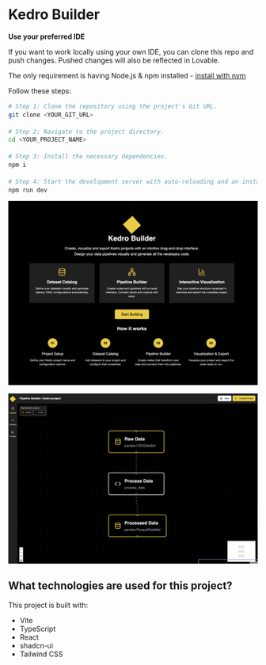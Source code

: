 # Kedro Builder

**Use your preferred IDE**

If you want to work locally using your own IDE, you can clone this repo and push changes. Pushed changes will also be reflected in Lovable.

The only requirement is having Node.js & npm installed - [install with nvm](https://github.com/nvm-sh/nvm#installing-and-updating)

Follow these steps:

```sh
# Step 1: Clone the repository using the project's Git URL.
git clone <YOUR_GIT_URL>

# Step 2: Navigate to the project directory.
cd <YOUR_PROJECT_NAME>

# Step 3: Install the necessary dependencies.
npm i

# Step 4: Start the development server with auto-reloading and an instant preview.
npm run dev
```

![Landing page](images/kedro-builder-1.png)

![Canvas](images/kedro-builder-2.png)

## What technologies are used for this project?

This project is built with:

- Vite
- TypeScript
- React
- shadcn-ui
- Tailwind CSS

